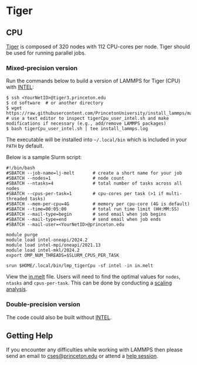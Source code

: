 # Tiger

## CPU

[Tiger](https://researchcomputing.princeton.edu/systems/tiger) is composed of 320 nodes with 112 CPU-cores per node. Tiger should be used for running parallel jobs.

### Mixed-precision version

Run the commands below to build a version of LAMMPS for Tiger (CPU) with [INTEL](../misc/notes.md#INTEL):

```
$ ssh <YourNetID>@tiger3.princeton.edu
$ cd software  # or another directory
$ wget https://raw.githubusercontent.com/PrincetonUniversity/install_lammps/master/01_installing/ins/tigercpu/tigerCpu_user_intel.sh
# use a text editor to inspect tigerCpu_user_intel.sh and make modifications if necessary (e.g., add/remove LAMMPS packages)
$ bash tigerCpu_user_intel.sh | tee install_lammps.log
```
The executable will be installed into `~/.local/bin` which is included in your `PATH` by default.

Below is a sample Slurm script:

```
#!/bin/bash
#SBATCH --job-name=lj-melt       # create a short name for your job
#SBATCH --nodes=1                # node count
#SBATCH --ntasks=4               # total number of tasks across all nodes
#SBATCH --cpus-per-task=1        # cpu-cores per task (>1 if multi-threaded tasks)
#SBATCH --mem-per-cpu=4G         # memory per cpu-core (4G is default)
#SBATCH --time=00:05:00          # total run time limit (HH:MM:SS)
#SBATCH --mail-type=begin        # send email when job begins
#SBATCH --mail-type=end          # send email when job ends
#SBATCH --mail-user=<YourNetID>@princeton.edu

module purge
module load intel-oneapi/2024.2
module load intel-mpi/oneapi/2021.13
module load intel-mkl/2024.2
export OMP_NUM_THREADS=$SLURM_CPUS_PER_TASK

srun $HOME/.local/bin/lmp_tigerCpu -sf intel -in in.melt
```

View the [in.melt](../misc/in.melt) file. Users will need to find the optimal values for `nodes`, `ntasks` and `cpus-per-task`. This can be done by conducting a [scaling analysis](https://researchcomputing.princeton.edu/support/knowledge-base/scaling-analysis).

### Double-precision version

The code could also be built without [INTEL](../misc/notes.md#intel).

## Getting Help

If you encounter any difficulties while working with LAMMPS then please send an email to <a href="mailto:cses@princeton.edu">cses@princeton.edu</a> or attend a [help session](https://researchcomputing.princeton.edu/support/help-sessions).
